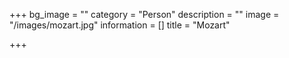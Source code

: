 +++
bg_image = ""
category = "Person"
description = ""
image = "/images/mozart.jpg"
information = []
title = "Mozart"

+++
